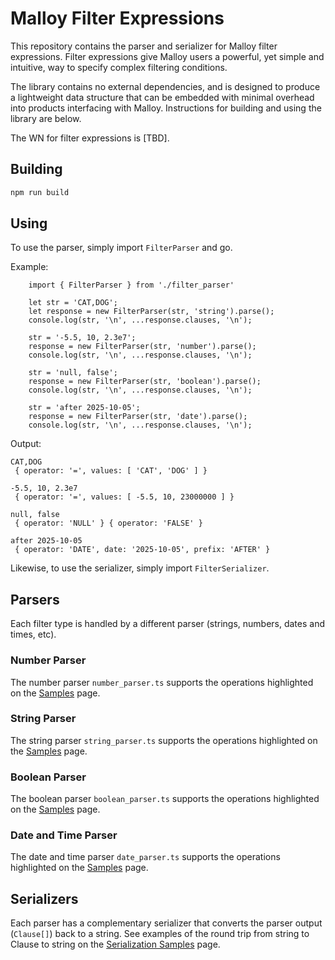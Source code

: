 # Malloy Filter Expressions

This repository contains the parser and serializer for Malloy filter expressions. Filter expressions give Malloy users a powerful, yet simple and intuitive, way to specify complex filtering conditions.

The library contains no external dependencies, and is designed to produce a lightweight data structure that can be embedded with minimal overhead into products interfacing with Malloy. Instructions for building and using the library are below.

The WN for filter expressions is [TBD].

## Building

```bash
npm run build
```

## Using

To use the parser, simply import `FilterParser` and go.

Example:

```code
    import { FilterParser } from './filter_parser'

    let str = 'CAT,DOG';
    let response = new FilterParser(str, 'string').parse();
    console.log(str, '\n', ...response.clauses, '\n');

    str = '-5.5, 10, 2.3e7';
    response = new FilterParser(str, 'number').parse();
    console.log(str, '\n', ...response.clauses, '\n');

    str = 'null, false';
    response = new FilterParser(str, 'boolean').parse();
    console.log(str, '\n', ...response.clauses, '\n');

    str = 'after 2025-10-05';
    response = new FilterParser(str, 'date').parse();
    console.log(str, '\n', ...response.clauses, '\n');
```

Output:

```code
CAT,DOG 
 { operator: '=', values: [ 'CAT', 'DOG' ] }

-5.5, 10, 2.3e7
 { operator: '=', values: [ -5.5, 10, 23000000 ] }

null, false
 { operator: 'NULL' } { operator: 'FALSE' }

after 2025-10-05
 { operator: 'DATE', date: '2025-10-05', prefix: 'AFTER' }
```

Likewise, to use the serializer, simply import `FilterSerializer`.

## Parsers

Each filter type is handled by a different parser (strings, numbers, dates and times, etc).

### Number Parser

The number parser `number_parser.ts` supports the operations highlighted on the [Samples](SAMPLES.md#numbers) page.

### String Parser

The string parser `string_parser.ts` supports the operations highlighted on the [Samples](SAMPLES.md#strings) page.

### Boolean Parser

The boolean parser `boolean_parser.ts` supports the operations highlighted on the [Samples](SAMPLES.md#booleans) page.

### Date and Time Parser

The date and time parser `date_parser.ts` supports the operations highlighted on the [Samples](SAMPLES.md#dates-and-times) page.

## Serializers

Each parser has a complementary serializer that converts the parser output (`Clause[]`) back to a string. See examples of the round trip from string to Clause to string on the [Serialization Samples](SERIALIZE_SAMPLES.md) page.
